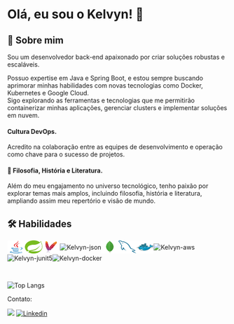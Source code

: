 
# Olá, eu sou o Kelvyn! 👋  




## 🚀 Sobre mim

Sou um desenvolvedor back-end apaixonado por criar soluções robustas e escaláveis.  

Possuo expertise em Java e Spring Boot, e estou sempre buscando aprimorar minhas habilidades com novas tecnologias como Docker, Kubernetes e Google Cloud.  
Sigo explorando as ferramentas e tecnologias que me permitirão containerizar minhas aplicações, gerenciar clusters e implementar soluções em nuvem.  

#### Cultura DevOps.
Acredito na colaboração entre as equipes de desenvolvimento e operação como chave para o sucesso de projetos.  

#### 🧩 Filosofia, História e Literatura.
Além do meu engajamento no universo tecnológico, tenho paixão por explorar temas mais amplos, 
incluindo filosofia, história e literatura, ampliando assim meu repertório e visão de mundo.  




## 🛠 Habilidades


<div>

<img align="center" alt="Kelvyn-Java" height="30" width="40" src="https://raw.githubusercontent.com/devicons/devicon/master/icons/java/java-original.svg"><img align="center" alt="Kelvyn-Spring" height="30" width="40" src="https://raw.githubusercontent.com/devicons/devicon/master/icons/spring/spring-original.svg"><img align="center" alt="Kelvyn-maven" height="30" width="40" src="https://raw.githubusercontent.com/devicons/devicon/master/icons/maven/maven-original.svg"><img align="center" alt="Kelvyn-json" height="30" width="40" src="https://cdn.jsdelivr.net/gh/devicons/devicon@latest/icons/json/json-original.svg" /><img align="center" alt="Kelvyn-mongodb" height="30" width="40" src="https://raw.githubusercontent.com/devicons/devicon/master/icons/mongodb/mongodb-original.svg"><img align="center" alt="Kelvyn-mysql" height="30" width="40" src="https://raw.githubusercontent.com/devicons/devicon/master/icons/mysql/mysql-original.svg"><img align="center" alt="Kelvyn-docker" height="30" width="40" src="https://raw.githubusercontent.com/devicons/devicon/master/icons/docker/docker-original.svg"><img align="center" alt="Kelvyn-aws" height="30" width="40" src="https://cdn.jsdelivr.net/gh/devicons/devicon@latest/icons/amazonwebservices/amazonwebservices-original-wordmark.svg"/><img align="center" alt="Kelvyn-junit5" height="40" width="40" src="https://cdn.jsdelivr.net/gh/devicons/devicon@latest/icons/junit/junit-plain-wordmark.svg" /><img align="center" alt="Kelvyn-docker" height="30" width="40" src="https://cdn.jsdelivr.net/gh/devicons/devicon@latest/icons/intellij/intellij-original.svg" />

</div><br> 

![Top Langs](https://github-readme-stats.vercel.app/api/top-langs/?username=KelvynAmaral&layout=compact&theme=radical)




Contato: 

<a href = "mailto:kelvyn.candido@gmail.com"><img src="https://img.shields.io/badge/-Gmail-%23333?style=for-the-badge&logo=gmail&logoColor=white" target="_blank"></a>
 [![Linkedin](https://img.shields.io/badge/LinkedIn-0077B5?style=for-the-badge&logo=linkedin&logoColor=white)](https://www.linkedin.com/in/kelvyncandido/)
